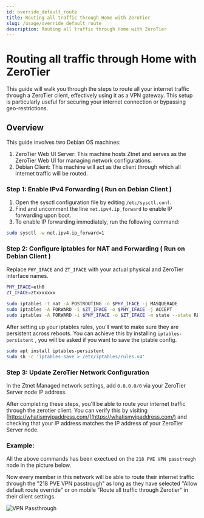 ```yaml
---
id: override_default_route
title: Routing all traffic through Home with ZeroTier
slug: /usage/override_default_route
description: Routing all traffic through Home with ZeroTier
---
```


# Routing all traffic through Home with ZeroTier

This guide will walk you through the steps to route all your internet traffic through a ZeroTier client, effectively using it as a VPN gateway. This setup is particularly useful for securing your internet connection or bypassing geo-restrictions. 

## Overview
This guide involves two Debian OS machines:

1. ZeroTier Web UI Server: This machine hosts Ztnet and serves as the ZeroTier Web UI for managing network configurations.
2. Debian Client: This machine will act as the client through which all internet traffic will be routed.


### Step 1: Enable IPv4 Forwarding ( Run on Debian Client )

1. Open the sysctl configuration file by editing `/etc/sysctl.conf`.
2. Find and uncomment the line `net.ipv4.ip_forward` to enable IP forwarding upon boot.
3. To enable IP forwarding immediately, run the following command:

```bash
sudo sysctl -w net.ipv4.ip_forward=1
```

### Step 2: Configure iptables for NAT and Forwarding ( Run on Debian Client )
Replace `PHY_IFACE` and `ZT_IFACE` with your actual physical and ZeroTier interface names.
```bash
PHY_IFACE=eth0
ZT_IFACE=ztxxxxxxx

sudo iptables -t nat -A POSTROUTING -o $PHY_IFACE -j MASQUERADE
sudo iptables -A FORWARD -i $ZT_IFACE -o $PHY_IFACE -j ACCEPT
sudo iptables -A FORWARD -i $PHY_IFACE -o $ZT_IFACE -m state --state RELATED,ESTABLISHED -j ACCEPT
```

After setting up your iptables rules, you'll want to make sure they are persistent across reboots. You can achieve this by installing `iptables-persistent` , you will be asked if you want to save the iptable config.

```bash
sudo apt install iptables-persistent
sudo sh -c 'iptables-save > /etc/iptables/rules.v4'
```

### Step 3: Update ZeroTier Network Configuration

In the Ztnet Managed network settings, add `0.0.0.0/0` via your ZeroTier Server node IP address. 


After completing these steps, you'll be able to route your internet traffic through the zerotier client. You can verify this by visiting [https://whatismyipaddress.com/](https://whatismyipaddress.com/) and checking that your IP address matches the IP address of your ZeroTier Server node.

### Example:

All the above commands has been exectued on the `218 PVE VPN passtrough` node in the picture below.

Now every member in this network will be able to route their internet traffic through the "218 PVE VPN passtrough" as long as they have selected "Allow default route override" or on mobile "Route all traffic through Zerotier" in their client settings.


![VPN Passthrough](/img/usage/vpn_passthrough.png)


